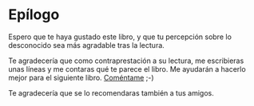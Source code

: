 # Epílogo

Espero que te haya gustado este libro, y que tu percepción sobre lo desconocido sea más agradable tras la lectura.

Te agradecería que como contraprestación a su lectura, me escribieras unas líneas y me contaras qué te parece el libro. Me ayudarán a hacerlo mejor para el siguiente libro.
[Coméntame](https://www.gitbook.io/book/unbiciclista/euroasiatika/reviews) ;-)

Te agradecería que se lo recomendaras también a tus amigos.


